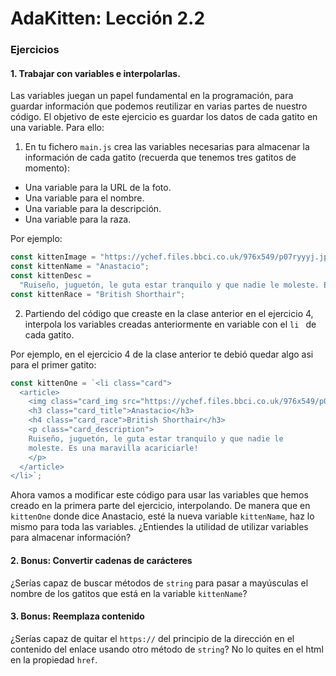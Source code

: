 # AdaKitten: Lección 2.2

### Ejercicios

#### 1. Trabajar con variables e interpolarlas.

Las variables juegan un papel fundamental en la programación, para guardar información que podemos reutilizar en varias partes de nuestro código. El objetivo de este ejercicio es guardar los datos de cada gatito en una variable. Para ello:

1. En tu fichero `main.js` crea las variables necesarias para almacenar la información de cada gatito (recuerda que tenemos tres gatitos de momento):

- Una variable para la URL de la foto.
- Una variable para el nombre.
- Una variable para la descripción.
- Una variable para la raza.

Por ejemplo:

```js
const kittenImage = "https://ychef.files.bbci.co.uk/976x549/p07ryyyj.jpg";
const kittenName = "Anastacio";
const kittenDesc =
  "Ruiseño, juguetón, le guta estar tranquilo y que nadie le moleste. Es una maravilla acariciarle!";
const kittenRace = "British Shorthair";
```

2. Partiendo del código que creaste en la clase anterior en el ejercicio 4, interpola los variables creadas anteriormente en variable con el `li ` de cada gatito.

Por ejemplo, en el ejercicio 4 de la clase anterior te debió quedar algo asi para el primer gatito:

```js
const kittenOne = `<li class="card">
  <article>
    <img class="card_img src="https://ychef.files.bbci.co.uk/976x549/p07ryyyj.jpg" alt="gatito" />
    <h3 class="card_title">Anastacio</h3>
    <h4 class="card_race">British Shorthair</h3>
    <p class="card_description">
    Ruiseño, juguetón, le guta estar tranquilo y que nadie le
    moleste. Es una maravilla acariciarle!
    </p>
  </article>
</li>`;
```

Ahora vamos a modificar este código para usar las variables que hemos creado en la primera parte del ejercicio, interpolando. De manera que en `kittenOne` donde dice Anastacio, esté la nueva variable `kittenName`, haz lo mismo para toda las variables.
¿Entiendes la utilidad de utilizar variables para almacenar información?

#### 2. Bonus: Convertir cadenas de carácteres

¿Serías capaz de buscar métodos de `string` para pasar a mayúsculas el nombre de los gatitos que está en la variable `kittenName`?

#### 3. Bonus: Reemplaza contenido

¿Serías capaz de quitar el `https://` del principio de la dirección en el contenido del enlace usando otro método de `string`? No lo quites en el html en la propiedad `href`.
